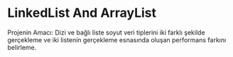 # LinkedList And ArrayList

Projenin Amacı: Dizi ve bağlı liste soyut veri tiplerini iki farklı şekilde gerçekleme ve iki listenin gerçekleme esnasında oluşan performans farkını belirleme.

